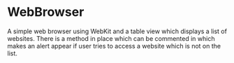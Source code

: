 # WebBrowser
A simple web browser using WebKit and a table view which displays a list of websites.
There is a method in place which can be commented in which makes an alert appear if user tries to access a website which is not on the list.
